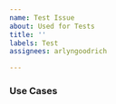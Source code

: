 ```yaml
---
name: Test Issue
about: Used for Tests
title: ''
labels: Test
assignees: arlyngoodrich

---
```


### Use Cases ###
